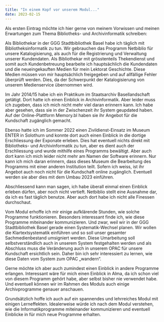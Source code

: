 ```yaml
---
title: "In einem Kopf vor unserem Modul..."
date: 2023-02-15
---
```


Als ersten Eintrag möchte ich hier gerne von meinem Vorwissen und meinen Erwartungen zum Thema Bibliotheks- und Archivinformatik schreiben:

Als Bibliothekar in der GGG Stadtbibliothek Basel habe ich täglich mit Bibliotheksinformatik zu tun. Wir gebrauchen das Programm Netbiblio für unsere Katalogisierung, als auch für die Registrierung und Verwaltung unserer Kundendaten. Als Bibliothekar mit grösstenteils Thekendienst und somit auch Kundenbetreuung bearbeite ich hauptsächlich die Kundendaten und die neueingekauften Medien für mein Lektorat Geschichte. Diese Medien müssen von mir hauptsächlich freigegeben und auf allfällige Fehler überprüft werden. Dies, da der Schwerpunkt der Katalogisierung von unserem Medienservice übernommen wird.

Im Jahr 2014/15 habe ich ein Praktikum im Staatsarchiv Basellandschaft getätigt. Dort hatte ich einen Einblick in Archivinformatik. Aber leider muss ich zugeben, dass ich mich nicht mehr viel daran erinnern kann. Ich habe aber gesehen, dass sie in der Zwischenzeit ihr System geupdated haben. Auf der Online-Plattform Memory.bl haben sie ihr Angebot für die Kundschaft zugänglich gemacht.

Ebenso hatte ich im Sommer 2022 einen Zivildienst-Einsatz im Museum ENTER in Solothurn und konnte dort auch einen Einblick in die dortige Erschliessung der Exponate erleben. Dies hat eventuell nichts direkt mit Bibliotheks- und Archivinformatik zu tun, aber es dient auch der Erschliessung und wurde mithilfe eines Programms bewältigt. Aber auch dort kann ich mich leider nicht mehr am Namen der Software erinnern. Nur kann ich mich daran erinnern, dass dieses Museum die Bearbeitung des Programms mit einer anderen Institution teilt. Sofern ich weiss, ist ihr Angebot auch noch nicht für die Kundschaft online zugänglich. Eventuell werden sie aber dies mit dem Umbau 2023 einführen.

Abschliessend kann man sagen, ich habe überall einmal einen Einblick erleben dürfen, aber noch nicht vertieft. Netbiblio stellt eine Ausnahme dar, da ich es fast täglich benutze. Aber auch dort habe ich nicht alle Finessen durchschaut.

Vom Modul erhoffe ich mir einige aufklärende Stunden, wie solche Programme funktionieren. Besonders interessant finde ich, wie diese Programme miteinander kommunizieren. Und zwar, weil wir in der GGG Stadtbibliothek Basel gerade einen Systematik-Wechsel planen. Wir wollen die Klartextsystematik einführen und so soll unser gesamter Sachmedienbestand umsigniert werden. Diese Umarbeitung soll selbstverständlich auch in unserem System festgehalten werden und als Abschluss muss die Veränderung auch in unserem OPAC für unsere Kundschaft ersichtlich sein. Daher bin ich sehr interessiert zu lernen, wie diese Daten vom System zum OPAC „wandern“.

Gerne möchte ich aber auch zumindest einen Einblick in andere Programme erlangen. Interessant wäre für mich einen Einblick in Alma, da ich schon viel von diesem Programm gehört habe, aber selbst bisher nie verwendet habe. Und eventuell können wir im Rahmen des Moduls auch einige Archivprogramme genauer anschauen.

Grundsätzlich hoffe ich auch auf ein spannendes und lehrreiches Modul mit einigen Lerneffekten. Idealerweise würde ich nach dem Modul verstehen, wie die Informatikprogramme miteinander kommunizieren und eventuell Einblicke in für mich neue Programme erhalten.
